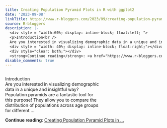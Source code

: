 ```yaml
---
title: Creating Population Pyramid Plots in R with ggplot2
date: '2023-09-08'
linkTitle: https://www.r-bloggers.com/2023/09/creating-population-pyramid-plots-in-r-with-ggplot2/
source: R-bloggers
description: |-
  <div style = "width:60%; display: inline-block; float:left; ">
  <p>Introduction<br />
  Are you interested in visualizing demographic data in a unique and insightful way? Population pyramids are a fantastic tool for this purpose! They allow you to compare the distribution of populations across age groups for different ...</p></div>
  <div style = "width: 40%; display: inline-block; float:right;"></div>
  <div style="clear: both;"></div>
  <strong>Continue reading</strong>: <a href="https://www.r-bloggers.com/2023/09/creating-population-pyramid-plots-in-r-with-ggplot2/">Creating Population Pyramid Plots in  ...
disable_comments: true
---
```

<div style = "width:60%; display: inline-block; float:left; ">
<p>Introduction<br />
Are you interested in visualizing demographic data in a unique and insightful way? Population pyramids are a fantastic tool for this purpose! They allow you to compare the distribution of populations across age groups for different ...</p></div>
<div style = "width: 40%; display: inline-block; float:right;"></div>
<div style="clear: both;"></div>
<strong>Continue reading</strong>: <a href="https://www.r-bloggers.com/2023/09/creating-population-pyramid-plots-in-r-with-ggplot2/">Creating Population Pyramid Plots in  ...